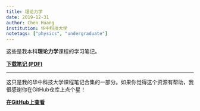 ```yaml
---
title: 理论力学
date: 2019-12-31
author: Chen Huang
institution: 华中科技大学
notetags: ["physics", "undergraduate"]
---
```


这些是我本科**理论力学**课程的学习笔记。

[**下载笔记 (PDF)**](/notes/theoretical-mechanics/pdf/classical-mechanics.pdf)

---

这只是我的华中科技大学课程笔记合集的一部分。如果你觉得这个资源有帮助，我很感谢你在GitHub仓库上点个星！

[**在GitHub上查看**](https://github.com/chenx820/HUST-course-notes)

